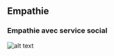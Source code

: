 
## Empathie
### Empathie avec service social 
![alt text]({{site.baseurl}}Empathie-Pole-Social/images/carte-empathie-service-social.png)

